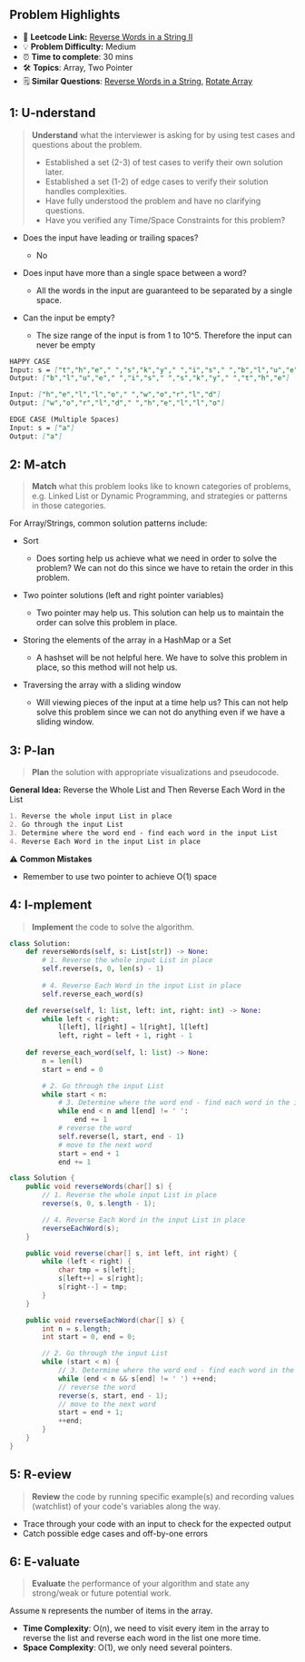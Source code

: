 ## Problem Highlights

* 🔗 **Leetcode Link:** [Reverse Words in a String II](https://leetcode.com/problems/reverse-words-in-a-string-ii/)
* 💡 **Problem Difficulty:** Medium
* ⏰ **Time to complete**: 30 mins
* 🛠️ **Topics**: Array, Two Pointer
* 🗒️ **Similar Questions**: [Reverse Words in a String](https://leetcode.com/problems/reverse-words-in-a-string/), [Rotate Array](https://leetcode.com/problems/rotate-array/)
    
## 1: U-nderstand
 
> **Understand** what the interviewer is asking for by using test cases and questions about the problem.
> 
> - Established a set (2-3) of test cases to verify their own solution later.
> - Established a set (1-2) of edge cases to verify their solution handles complexities.
> - Have fully understood the problem and have no clarifying questions.
> - Have you verified any Time/Space Constraints for this problem?

- Does the input have leading or trailing spaces?
    - No


- Does input have more than a single space between a word?
    - All the words in the input are guaranteed to be separated by a single space.

- Can the input be empty?
    - The size range of the input is from 1 to 10^5. Therefore the input can never be empty


```markdown
HAPPY CASE
Input: s = ["t","h","e"," ","s","k","y"," ","i","s"," ","b","l","u","e"]
Output: ["b","l","u","e"," ","i","s"," ","s","k","y"," ","t","h","e"]

Input: ["h","e","l","l","o"," ","w","o","r","l","d"]
Output: ["w","o","r","l","d"," ","h","e","l","l","o"]

EDGE CASE (Multiple Spaces)
Input: s = ["a"]
Output: ["a"]
```   
    
## 2: M-atch

> **Match** what this problem looks like to known categories of problems, e.g. Linked List or Dynamic Programming, and strategies or patterns in those categories.

For Array/Strings, common solution patterns include:

- Sort
    - Does sorting help us achieve what we need in order to solve the problem? We can not do this since we have to retain the order in this problem.


- Two pointer solutions (left and right pointer variables)
    - Two pointer may help us. This solution can help us to maintain the order can solve this problem in place.


- Storing the elements of the array in a HashMap or a Set
    - A hashset will be not helpful here. We have to solve this problem in place, so this method will not help us.


- Traversing the array with a sliding window
    - Will viewing pieces of the input at a time help us? This can not help solve this problem since we can not do anything even if we have a sliding window.


## 3: P-lan

> **Plan** the solution with appropriate visualizations and pseudocode.

**General Idea:** Reverse the Whole List and Then Reverse Each Word in the List




```markdown
1. Reverse the whole input List in place
2. Go through the input List
3. Determine where the word end - find each word in the input List
4. Reverse Each Word in the input List in place
```

⚠️ **Common Mistakes**

* Remember to use two pointer to achieve O(1) space

## 4: I-mplement

> **Implement** the code to solve the algorithm.

```python
class Solution:
    def reverseWords(self, s: List[str]) -> None:
        # 1. Reverse the whole input List in place
        self.reverse(s, 0, len(s) - 1)
        
        # 4. Reverse Each Word in the input List in place
        self.reverse_each_word(s)

    def reverse(self, l: list, left: int, right: int) -> None:
        while left < right:
            l[left], l[right] = l[right], l[left]
            left, right = left + 1, right - 1
            
    def reverse_each_word(self, l: list) -> None:
        n = len(l)
        start = end = 0

        # 2. Go through the input List
        while start < n:
            # 3. Determine where the word end - find each word in the input List
            while end < n and l[end] != ' ':
                end += 1
            # reverse the word
            self.reverse(l, start, end - 1)
            # move to the next word
            start = end + 1
            end += 1
```
```java
class Solution {
    public void reverseWords(char[] s) {
        // 1. Reverse the whole input List in place
        reverse(s, 0, s.length - 1);

        // 4. Reverse Each Word in the input List in place
        reverseEachWord(s);
    }

    public void reverse(char[] s, int left, int right) {
        while (left < right) {
            char tmp = s[left];
            s[left++] = s[right];
            s[right--] = tmp;
        }
    }

    public void reverseEachWord(char[] s) {
        int n = s.length;
        int start = 0, end = 0;

        // 2. Go through the input List
        while (start < n) {
            // 3. Determine where the word end - find each word in the input List
            while (end < n && s[end] != ' ') ++end;
            // reverse the word
            reverse(s, start, end - 1);
            // move to the next word
            start = end + 1;
            ++end;
        }
    }
}
```
    
## 5: R-eview

> **Review** the code by running specific example(s) and recording values (watchlist) of your code's variables along the way.

- Trace through your code with an input to check for the expected output
- Catch possible edge cases and off-by-one errors

## 6: E-valuate

> **Evaluate** the performance of your algorithm and state any strong/weak or future potential work.

Assume `N` represents the number of items in the array.


* **Time Complexity**: O(n), we need to visit every item in the array to reverse the list and reverse each word in the list one more time. 
* **Space Complexity**: O(1), we only need several pointers. 
